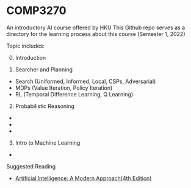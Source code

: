 # COMP3270
An introductory AI course offered by HKU
This Github repo serves as a directory for the learning process about this course (Semester 1, 2022)

Topic includes:

0. Introduction

1. Searcher and Planning
  - Search (Uniformed, Informed, Local, CSPs, Adversarial)
  - MDPs (Value Iteration, Policy Iteration)
  - RL (Temporal Difference Learning, Q Learning)
2. Probabilistic Reasoning
  -
  -
  -
3. Intro to Machine Learning
  -

Suggested Reading
- [Artificial Intelligence: A Modern Approach(4th Edition)](http://aima.cs.berkeley.edu)
